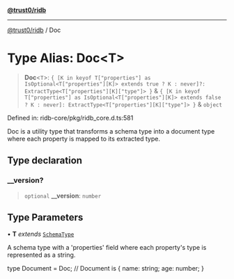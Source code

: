 [**@trust0/ridb**](../README.md)

***

[@trust0/ridb](../README.md) / Doc

# Type Alias: Doc\<T\>

> **Doc**\<`T`\>: `{ [K in keyof T["properties"] as IsOptional<T["properties"][K]> extends true ? K : never]?: ExtractType<T["properties"][K]["type"]> }` & `{ [K in keyof T["properties"] as IsOptional<T["properties"][K]> extends false ? K : never]: ExtractType<T["properties"][K]["type"]> }` & `object`

Defined in: ridb-core/pkg/ridb\_core.d.ts:581

Doc is a utility type that transforms a schema type into a document type where each property is mapped to its extracted type.

## Type declaration

### \_\_version?

> `optional` **\_\_version**: `number`

## Type Parameters

• **T** *extends* [`SchemaType`](SchemaType.md)

A schema type with a 'properties' field where each property's type is represented as a string.

type Document = Doc<Schema>; // Document is { name: string; age: number; }
